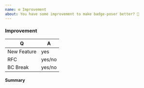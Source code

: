 ```yaml
---
name: ⚙ Improvement
about: You have some improvement to make badge-poser better? 🎁
---
```


### Improvement

<!-- Fill in the relevant information below to help triage your issue. -->

|    Q        |   A
|------------ | ------
| New Feature | yes
| RFC         | yes/no
| BC Break    | yes/no

#### Summary

<!-- Provide a summary of the improvement you are submitting. -->
